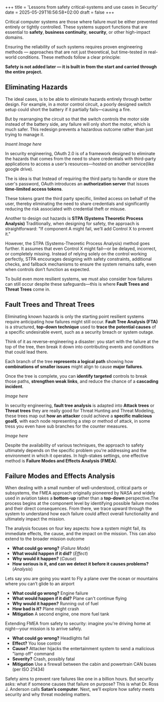 +++
title = 'Lessons from safety critical-systems and use cases in Security'
date = 2025-05-29T16:56:58+02:00
draft = false
+++

Critical computer systems are those where failure must be either prevented entirely or tightly controlled. These systems support functions that are essential to **safety**, **business continuity**, **security**, or other high-impact domains.

Ensuring the reliability of such systems requires proven engineering methods — approaches that are not just theoretical, but time-tested in real-world conditions. These methods follow a clear principle:

**Safety is not added later — it is built in from the start and carried through the entire project.**

## Eliminating Hazards

The ideal cases, is to be able to eliminate hazards entirely through better design. For example, in a motor control circuit, a poorly designed switch setup could short the battery if it partially fails—causing a fire. 

But by rearranging the circuit so that the switch controls the motor side instead of the battery side, any failure will only short the motor, which is much safer. This redesign prevents a hazardous outcome rather than just trying to manage it.

*Insent Image here*

In security engineering, OAuth 2.0 is of a framework designed to eliminate the hazards that comes from the need to share credentials with third-party applications to access a user’s resources—hosted on another service(like google drive).

The is idea is that Instead of requiring the third party to handle or store the user's password, OAuth introduces an **authorization server** that issues **time-limited access tokens**.

These tokens grant the third party specific, limited access on behalf of the user, thereby eliminating the need to share credentials and significantly reducing the risk associated with credential theft or misuse.

Another to design out hazards is **STPA (Systems Theoretic Process Analysis)** Traditionally, when designing for safety, the approach is straightforward: "If component A might fail, we’ll add Control X to prevent it."

However, the STPA (Systems-Theoretic Process Analysis) method goes further. It assumes that even Control X might fail—or be delayed, incorrect, or completely missing. Instead of relying solely on the control working perfectly, STPA encourages designing with safety constraints, additional checks, and fallback mechanisms to ensure the system remains safe, even when controls don’t function as expected.

To build even more resilient systems, we must also consider how failures can still occur despite these safeguards—this is where **Fault Trees and Threat Trees** come in.

## Fault Trees and Threat Trees
Eliminating known hazards is only the starting point resilient systems require anticipating how failures might still occur. **Fault Tree Analysis (FTA)** is a structured, **top-down technique** used to **trace the potential causes** of a specific undesirable event, such as a security breach or system outage.

Think of it as reverse-engineering a disaster: you start with the failure at the top of the tree, then break it down into contributing events and conditions that could lead there.

Each branch of the tree **represents a logical path** showing how **combinations of smaller issues** might align to cause **major failures**.

Once the tree is complete, you can **identify targeted** controls to break those paths, **strengthen weak links**, and reduce the chance of a **cascading incident**.

*Image here*

In security engineering, **fault tree analysis** is adapted into **Attack trees** or **Threat trees** they are really good for Threat Hunting and Threat Modeling, these trees map out **how an attacker** could achieve a **specific malicious goal$**, with each node representing a step or method of attack, in some tress you even have sub branches for the counter measures.

*Image here*

Despite the availability of various techniques, the approach to safety ultimately depends on the specific problem you're addressing and the environment in which it operates. In high-stakes settings, one effective method is **Failure Modes and Effects Analysis (FMEA)**.
## Failure Modes and Effects Analysis
When dealing with a small number of well-understood, critical parts or subsystems, the FMEA approach originally pioneered by NASA and widely used in aviation takes a **bottom-up** rather than a **top-down** perspective.The process begins at the component level by identifying possible failure modes and their direct consequences. From there, we trace upward through the system to understand how each failure could affect overall functionality and ultimately impact the mission.

The analysis focuses on four key aspects: how a system might fail, its immediate effects, the cause, and the impact on the mission. This can also extend to the broader mission outcome
- **What could go wrong?** (_Failure Mode_)
- **What would happen if it did?** (_Effect_)
- **Why would it happen?** (_Cause_)
- **How serious is it, and can we detect it before it causes problems?** (*Analysis*)

Lets say you are going you want to Fly a plane over the ocean or mountains where
you can’t glide to an airport
- **What could go wrong?** Engine failure
- **What would happen if it did?** Plane can't continue flying
- **Why would it happen?** Running out of fuel
- **How bad is it?** Plane might crash
- **Mitigation** A second engine, one more fuel tank

Extending FMEA from safety to security: imagine you're driving home at night—your mission is to arrive safely.
- **What could go wrong?** Headlights fail
- **Effect?** You lose control
- **Cause?** Attacker hijacks the entertainment system to send a malicious "lamp off" command
- **Severity?** Crash, possibly fatal
- **Mitigation** Use a firewall between the cabin and powertrain CAN buses (per ISO 21434)

Safety aims to prevent rare failures like one in a billion hours. But security asks: what if someone causes that failure on purpose? This is what Dr. Ross J. Anderson calls **Satan’s computer**.
Next, we’ll explore how safety meets security and why threat modeling matters.

